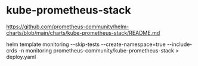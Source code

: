 # kube-prometheus-stack

https://github.com/prometheus-community/helm-charts/blob/main/charts/kube-prometheus-stack/README.md

helm template monitoring --skip-tests --create-namespace=true --include-crds -n monitoring prometheus-community/kube-prometheus-stack > deploy.yaml
